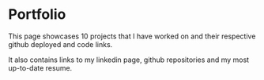 # Portfolio

This page showcases 10 projects that I have worked on and their respective github deployed and code links.

It also contains links to my linkedin page, github repositories and my most up-to-date resume.
